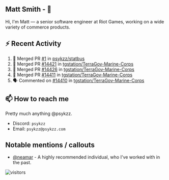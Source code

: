 <!--
[![PsyKzz's github stats](https://github-readme-stats.vercel.app/api?username=psykzz&show_icons=true)](https://github.com/anuraghazra/github-readme-stats)
-->

## Matt Smith - 👋
Hi, I'm Matt — a senior software engineer at Riot Games, working on a wide variety of commerce products.

## ⚡ Recent Activity

<!--START_SECTION:activity-->
1. 🎉 Merged PR [#1](https://github.com/psykzz/statbus/pull/1) in [psykzz/statbus](https://github.com/psykzz/statbus)
2. 🎉 Merged PR [#14421](https://github.com/tgstation/TerraGov-Marine-Corps/pull/14421) in [tgstation/TerraGov-Marine-Corps](https://github.com/tgstation/TerraGov-Marine-Corps)
3. 🎉 Merged PR [#14426](https://github.com/tgstation/TerraGov-Marine-Corps/pull/14426) in [tgstation/TerraGov-Marine-Corps](https://github.com/tgstation/TerraGov-Marine-Corps)
4. 🎉 Merged PR [#14411](https://github.com/tgstation/TerraGov-Marine-Corps/pull/14411) in [tgstation/TerraGov-Marine-Corps](https://github.com/tgstation/TerraGov-Marine-Corps)
5. 🗣 Commented on [#14410](https://github.com/tgstation/TerraGov-Marine-Corps/issues/14410) in [tgstation/TerraGov-Marine-Corps](https://github.com/tgstation/TerraGov-Marine-Corps)
<!--END_SECTION:activity-->


## 📫 How to reach me

Pretty much anything @psykzz.

- Discord: `psykzz`
- Email: `psykzz@psykzz.com`


## Notable mentions / callouts

 - [@neamar](https://github.com/neamar) - A highly recommended individual, who I've worked with in the past.


![visitors](https://visitor-badge.glitch.me/badge?page_id=psykzz/psykzz)


